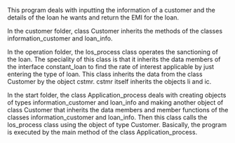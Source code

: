 This program deals with inputting the information of a customer and the details of the loan he wants and return the EMI for the loan.

In the customer folder, class Customer inherits the methods of the classes information_customer and loan_info.

In the operation folder, the los_process class operates the sanctioning of the loan. The speciality of this class is that it inherits the data members of the interface constant_loan to find the rate of interest applicable by just entering the type of loan. This class inherits the data from the class Customer by the object cstmr. cstmr itself inherits the objects li and ic.

In the start folder, the class Application_process deals with creating objects of types information_customer and loan_info and making another object of class Customer that inherits the data members and member functions of the classes information_customer and loan_info. Then this class calls the los_process class using the object of type Customer. Basically, the program is executed by the main method of the class Application_process.


